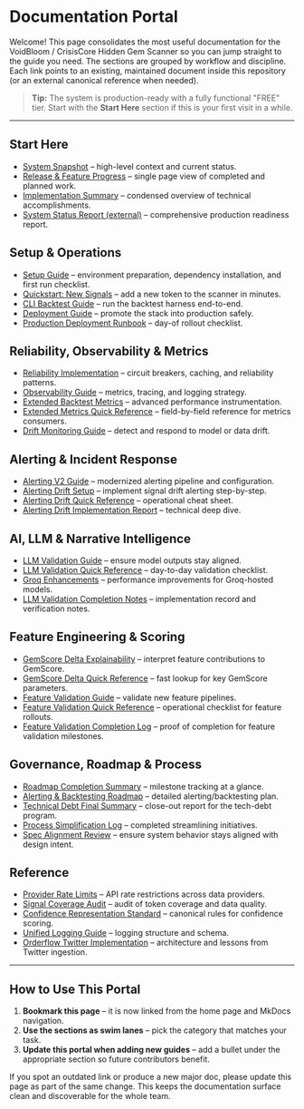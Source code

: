 # Documentation Portal

Welcome! This page consolidates the most useful documentation for the VoidBloom / CrisisCore Hidden Gem Scanner so you can jump straight to the guide you need. The sections are grouped by workflow and discipline. Each link points to an existing, maintained document inside this repository (or an external canonical reference when needed).

> **Tip:** The system is production-ready with a fully functional "FREE" tier. Start with the **Start Here** section if this is your first visit in a while.

---

## Start Here

- [System Snapshot](overview/PROJECT_OVERVIEW.md) – high-level context and current status.
- [Release & Feature Progress](FEATURE_STATUS.md) – single page view of completed and planned work.
- [Implementation Summary](IMPLEMENTATION_SUMMARY.md) – condensed overview of technical accomplishments.
- [System Status Report (external)](https://github.com/CrisisCore-Systems/Autotrader/blob/main/STATUS_REPORT.md) – comprehensive production readiness report.

## Setup & Operations

- [Setup Guide](install/SETUP_GUIDE.md) – environment preparation, dependency installation, and first run checklist.
- [Quickstart: New Signals](QUICKSTART_NEW_SIGNALS.md) – add a new token to the scanner in minutes.
- [CLI Backtest Guide](CLI_BACKTEST_GUIDE.md) – run the backtest harness end-to-end.
- [Deployment Guide](deployment/DEPLOYMENT_GUIDE.md) – promote the stack into production safely.
- [Production Deployment Runbook](deployment/PRODUCTION_DEPLOYMENT.md) – day-of rollout checklist.

## Reliability, Observability & Metrics

- [Reliability Implementation](RELIABILITY_IMPLEMENTATION.md) – circuit breakers, caching, and reliability patterns.
- [Observability Guide](OBSERVABILITY_GUIDE.md) – metrics, tracing, and logging strategy.
- [Extended Backtest Metrics](EXTENDED_BACKTEST_METRICS.md) – advanced performance instrumentation.
- [Extended Metrics Quick Reference](EXTENDED_METRICS_QUICK_REF.md) – field-by-field reference for metrics consumers.
- [Drift Monitoring Guide](DRIFT_MONITORING_GUIDE.md) – detect and respond to model or data drift.

## Alerting & Incident Response

- [Alerting V2 Guide](ALERTING_V2_GUIDE.md) – modernized alerting pipeline and configuration.
- [Alerting Drift Setup](alerting/ALERTING_DRIFT_SETUP.md) – implement signal drift alerting step-by-step.
- [Alerting Drift Quick Reference](alerting/ALERTING_DRIFT_QUICK_REF.md) – operational cheat sheet.
- [Alerting Drift Implementation Report](alerting/ALERTING_DRIFT_COMPLETE.md) – technical deep dive.

## AI, LLM & Narrative Intelligence

- [LLM Validation Guide](LLM_VALIDATION_GUIDE.md) – ensure model outputs stay aligned.
- [LLM Validation Quick Reference](LLM_VALIDATION_QUICK_REF.md) – day-to-day validation checklist.
- [Groq Enhancements](llm/GROQ_ENHANCEMENTS.md) – performance improvements for Groq-hosted models.
- [LLM Validation Completion Notes](LLM_VALIDATION_IMPLEMENTATION_COMPLETE.md) – implementation record and verification notes.

## Feature Engineering & Scoring

- [GemScore Delta Explainability](GEMSCORE_DELTA_EXPLAINABILITY.md) – interpret feature contributions to GemScore.
- [GemScore Delta Quick Reference](GEMSCORE_DELTA_QUICK_REF.md) – fast lookup for key GemScore parameters.
- [Feature Validation Guide](FEATURE_VALIDATION_GUIDE.md) – validate new feature pipelines.
- [Feature Validation Quick Reference](FEATURE_VALIDATION_QUICK_REF.md) – operational checklist for feature rollouts.
- [Feature Validation Completion Log](features/FEATURE_VALIDATION_COMPLETE.md) – proof of completion for feature validation milestones.

## Governance, Roadmap & Process

- [Roadmap Completion Summary](ROADMAP_COMPLETION_SUMMARY.md) – milestone tracking at a glance.
- [Alerting & Backtesting Roadmap](roadmap_alerting_backtesting.md) – detailed alerting/backtesting plan.
- [Technical Debt Final Summary](improvements/TECH_DEBT_FINAL_SUMMARY.md) – close-out report for the tech-debt program.
- [Process Simplification Log](improvements/SIMPLIFICATION_COMPLETE.md) – completed streamlining initiatives.
- [Spec Alignment Review](spec_alignment_review.md) – ensure system behavior stays aligned with design intent.

## Reference

- [Provider Rate Limits](provider_rate_limits.md) – API rate restrictions across data providers.
- [Signal Coverage Audit](signal_coverage_audit.md) – audit of token coverage and data quality.
- [Confidence Representation Standard](CONFIDENCE_REPRESENTATION_STANDARD.md) – canonical rules for confidence scoring.
- [Unified Logging Guide](UNIFIED_LOGGING_GUIDE.md) – logging structure and schema.
- [Orderflow Twitter Implementation](ORDERFLOW_TWITTER_IMPLEMENTATION.md) – architecture and lessons from Twitter ingestion.

---

## How to Use This Portal

1. **Bookmark this page** – it is now linked from the home page and MkDocs navigation.
2. **Use the sections as swim lanes** – pick the category that matches your task.
3. **Update this portal when adding new guides** – add a bullet under the appropriate section so future contributors benefit.

If you spot an outdated link or produce a new major doc, please update this page as part of the same change. This keeps the documentation surface clean and discoverable for the whole team.

